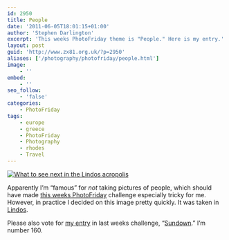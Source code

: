 ```yaml
---
id: 2950
title: People
date: '2011-06-05T18:01:15+01:00'
author: 'Stephen Darlington'
excerpt: 'This weeks PhotoFriday theme is "People." Here is my entry.'
layout: post
guid: 'http://www.zx81.org.uk/?p=2950'
aliases: ['/photography/photofriday/people.html']
image:
    - ''
embed:
    - ''
seo_follow:
    - 'false'
categories:
    - PhotoFriday
tags:
    - europe
    - greece
    - PhotoFriday
    - Photography
    - rhodes
    - Travel
---
```


[![What to see next in the Lindos acropolis](https://i0.wp.com/farm6.static.flickr.com/5269/5632213263_550ee1749f.jpg?resize=500%2C333)](http://www.flickr.com/photos/stephendarlington/5632213263/ "What to see next in the Lindos acropolis by stephendarlington, on Flickr")

Apparently I’m “famous” for *not* taking pictures of people, which should have made [this weeks PhotoFriday](http://www.photofriday.com/archives/challenge/001089.php) challenge especially tricky for me. However, in practice I decided on this image pretty quickly. It was taken in [Lindos](/travel/lindos-and-rhodes-east-coast-greece.html).

Please also vote for [my entry](/photography/photofriday/sundown.html) in last weeks challenge, “[Sundown](http://www.photofriday.com/linkviewer.php?id=1087).” I’m number 160.